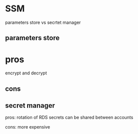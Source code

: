 # SSM
parameters store vs secrtet manager

## parameters store
# pros
encrypt and decrypt

## cons

## secret manager
pros:
rotation of RDS secrets 
can be shared between accounts 

cons:
more expensive
